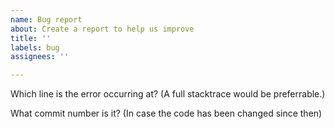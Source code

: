```yaml
---
name: Bug report
about: Create a report to help us improve
title: ''
labels: bug
assignees: ''

---
```


Which line is the error occurring at? (A full stacktrace would be preferrable.)

What commit number is it? (In case the code has been changed since then)
